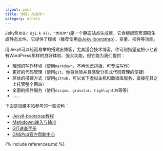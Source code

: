 ```yaml
---
layout: post
title: 你好，杰克尔！
category: others
---
```

Jekyll(`发音/'dʒiːk əl/，"杰克尔"`)是一个静态站点生成器，它会根据网页源码生成静态文件。它提供了模板（推荐使用[@Jekyllbootstrap](http://jekyllbootstrap.com)）、变量、插件等功能。
  
用Jekyll可以轻而易举的搭建出博客，尤其适合技术博客。你可别指望这把小匕首有WordPress那样的良好体验、强大功能，但它能为我们提供：

* 理想的写作环境（使用`markdown`，不再忧虑排版，可专注写作）
* 更好的代码管理（使用`git`，你将体验并且感受分布式代码管理的便捷）
* 屌丝的搭建方式（使用`github`，可以省下虚拟主机和数据库服务，直接在其之上托管整个网站）
* 全面的插件服务（使用`disqus`、`gravatar`、`highlightJS`等等）
* ……

下面是搭建本站参考的一些资料：  

* [Jekyll-bootstrap教程](http://www.v2ex.com/t/25779)
* [Markdown:输入与输出](http://www.feimos.com/translation_markdown_the_ins_and_outs/)
* [GIT速查手册](http://jiyeqian.github.com/2011/09/introduction-to-git/)
* [DNSPod官方帮助中心](https://www.dnspod.cn/Support)

{% include references.md %}

